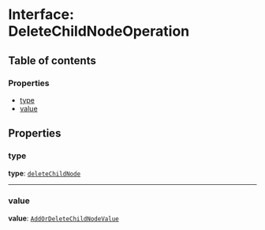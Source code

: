 # Interface: DeleteChildNodeOperation

## Table of contents

### Properties

* [type](/en/auto-docs/document/interfaces/DeleteChildNodeOperation.md#type)
* [value](/en/auto-docs/document/interfaces/DeleteChildNodeOperation.md#value)

## Properties

### type

**type**: [`deleteChildNode`](/en/auto-docs/document/enums/OperationType.md#deletechildnode)

***

### value

**value**: [`AddOrDeleteChildNodeValue`](/en/auto-docs/document/interfaces/AddOrDeleteChildNodeValue.md)
